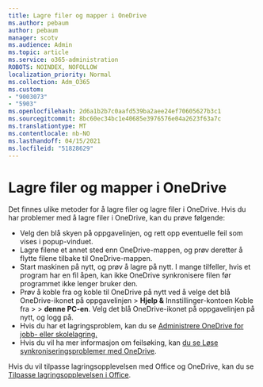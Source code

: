 ```yaml
---
title: Lagre filer og mapper i OneDrive
ms.author: pebaum
author: pebaum
manager: scotv
ms.audience: Admin
ms.topic: article
ms.service: o365-administration
ROBOTS: NOINDEX, NOFOLLOW
localization_priority: Normal
ms.collection: Adm_O365
ms.custom:
- "9003073"
- "5903"
ms.openlocfilehash: 2d6a1b2b7c0aafd539ba2aee24ef70605627b3c1
ms.sourcegitcommit: 8bc60ec34bc1e40685e3976576e04a2623f63a7c
ms.translationtype: MT
ms.contentlocale: nb-NO
ms.lasthandoff: 04/15/2021
ms.locfileid: "51828629"
---
```

# <a name="saving-files-and-folders-to-onedrive"></a>Lagre filer og mapper i OneDrive

Det finnes ulike metoder for å lagre filer og lagre filer i OneDrive. Hvis du har problemer med å lagre filer i OneDrive, kan du prøve følgende:

- Velg den blå skyen på oppgavelinjen, og rett opp eventuelle feil som vises i popup-vinduet.
- Lagre filene et annet sted enn OneDrive-mappen, og prøv deretter å flytte filene tilbake til OneDrive-mappen.
- Start maskinen på nytt, og prøv å lagre på nytt. I mange tilfeller, hvis et program har en fil åpen, kan ikke OneDrive synkronisere filen før programmet ikke lenger bruker den.    
- Prøv å koble fra og koble til OneDrive på nytt ved å velge det blå OneDrive-ikonet på oppgavelinjen > **Hjelp &** Innstillinger-kontoen Koble fra  >    >  **denne PC-en**. Velg det blå OneDrive-ikonet på oppgavelinjen på nytt, og logg på.
- Hvis du har et lagringsproblem, kan du se [Administrere OneDrive for jobb- eller skolelagring.](https://support.microsoft.com/office/manage-your-onedrive-for-work-or-school-storage-31519161-059c-4764-b6f8-f5cd29f7fe68)
- Hvis du vil ha mer informasjon om feilsøking, kan [du se Løse synkroniseringsproblemer med OneDrive](https://docs.microsoft.com/alchemyinsights/fix-onedrive-sync-issues).  

Hvis du vil tilpasse lagringsopplevelsen med Office og OneDrive, kan du se [Tilpasse lagringsopplevelsen i Office](https://support.microsoft.com/office/customize-the-save-experience-in-office-786200a7-f5f2-4d26-a3ae-b78c60dd5d3b).
